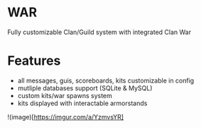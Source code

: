 # WAR
Fully customizable Clan/Guild system with integrated Clan War

# Features
- all messages, guis, scoreboards, kits customizable in config
- mutliple databases support (SQLite & MySQL)
- custom kits/war spawns system
- kits displayed with interactable armorstands

!(image)[https://imgur.com/a/YzmvsYR]
